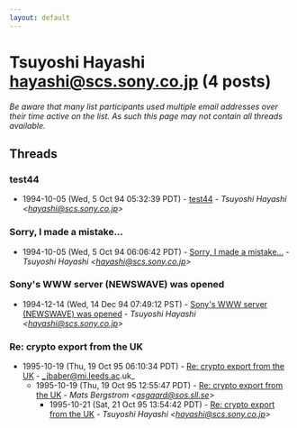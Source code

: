 ```yaml
---
layout: default
---
```


# Tsuyoshi Hayashi <hayashi@scs.sony.co.jp> (4 posts)

_Be aware that many list participants used multiple email addresses over their time active on the list. As such this page may not contain all threads available._

## Threads

### test44
+ 1994-10-05 (Wed, 5 Oct 94 05:32:39 PDT) - [test44](/archive/1994/10/eda19b2406935dbdecb154f939a96f665d14cffc6568907db30781240738da13) - _Tsuyoshi Hayashi \<hayashi@scs.sony.co.jp\>_

### Sorry, I made a mistake...
+ 1994-10-05 (Wed, 5 Oct 94 06:06:42 PDT) - [Sorry, I made a mistake...](/archive/1994/10/7191e752c25f4bbf2fca33a47946c34f79f0b61884ea73d07dc1801856f56bbb) - _Tsuyoshi Hayashi \<hayashi@scs.sony.co.jp\>_

### Sony's WWW server (NEWSWAVE) was opened
+ 1994-12-14 (Wed, 14 Dec 94 07:49:12 PST) - [Sony's WWW server (NEWSWAVE) was opened](/archive/1994/12/189f2e033e5d84b23be9d562823e0fb5d3a55f6cf170300a460e7e0b37ce3c7c) - _Tsuyoshi Hayashi \<hayashi@scs.sony.co.jp\>_

### Re:  crypto export from the UK
+ 1995-10-19 (Thu, 19 Oct 95 06:10:34 PDT) - [Re:  crypto export from the UK](/archive/1995/10/49b599ba48f6938aee54a89cb4c272071e630542bf295ebb0c55322634603795) - _jbaber@mi.leeds.ac.uk_
  + 1995-10-19 (Thu, 19 Oct 95 12:55:47 PDT) - [Re: crypto export from the UK](/archive/1995/10/5d46e667ad599b9e8b3b836323455655a349d53e5861dedb859307333470bbd8) - _Mats Bergstrom \<asgaard@sos.sll.se\>_
    + 1995-10-21 (Sat, 21 Oct 95 13:54:42 PDT) - [Re: crypto export from the UK](/archive/1995/10/12d4070a2476635f49308b600e5d1ec04baa632798b27e79273c8f5379965fc2) - _Tsuyoshi Hayashi \<hayashi@scs.sony.co.jp\>_

